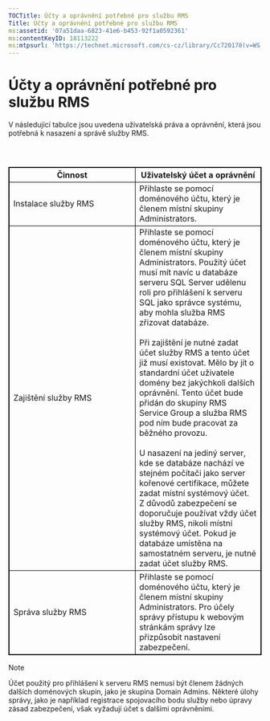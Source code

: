 ```yaml
---
TOCTitle: Účty a oprávnění potřebné pro službu RMS
Title: Účty a oprávnění potřebné pro službu RMS
ms:assetid: '07a51daa-6823-41e6-b453-92f1a0592361'
ms:contentKeyID: 18113222
ms:mtpsurl: 'https://technet.microsoft.com/cs-cz/library/Cc720178(v=WS.10)'
---
```


Účty a oprávnění potřebné pro službu RMS
========================================

V následující tabulce jsou uvedena uživatelská práva a oprávnění, která jsou potřebná k nasazení a správě služby RMS.

###  

 
<table style="border:1px solid black;">
<colgroup>
<col width="50%" />
<col width="50%" />
</colgroup>
<thead>
<tr class="header">
<th style="border:1px solid black;" >Činnost</th>
<th style="border:1px solid black;" >Uživatelský účet a oprávnění</th>
</tr>
</thead>
<tbody>
<tr class="odd">
<td style="border:1px solid black;">Instalace služby RMS</td>
<td style="border:1px solid black;">Přihlaste se pomocí doménového účtu, který je členem místní skupiny Administrators.</td>
</tr>
<tr class="even">
<td style="border:1px solid black;">Zajištění služby RMS</td>
<td style="border:1px solid black;">Přihlaste se pomocí doménového účtu, který je členem místní skupiny Administrators. Použitý účet musí mít navíc u databáze serveru SQL Server udělenu roli pro přihlášení k serveru SQL jako správce systému, aby mohla služba RMS zřizovat databáze.
<br/><br/>
Při zajištění je nutné zadat účet služby RMS a tento účet již musí existovat. Mělo by jít o standardní účet uživatele domény bez jakýchkoli dalších oprávnění. Tento účet bude přidán do skupiny RMS Service Group a služba RMS pod ním bude pracovat za běžného provozu.
<br/><br/>
U nasazení na jediný server, kde se databáze nachází ve stejném počítači jako server kořenové certifikace, můžete zadat místní systémový účet. Z důvodů zabezpečení se doporučuje používat vždy účet služby RMS, nikoli místní systémový účet. Pokud je databáze umístěna na samostatném serveru, je nutné zadat účet služby RMS.</td>
</tr>
<tr class="odd">
<td style="border:1px solid black;">Správa služby RMS</td>
<td style="border:1px solid black;">Přihlaste se pomocí doménového účtu, který je členem místní skupiny Administrators. Pro účely správy přístupu k webovým stránkám správy lze přizpůsobit nastavení zabezpečení.</td>
</tr>
</tbody>
</table>
  
> [!NOTE]
> Účet použitý pro přihlášení k serveru RMS nemusí být členem žádných dalších doménových skupin, jako je skupina Domain Admins. Některé úlohy správy, jako je například registrace spojovacího bodu služby nebo úpravy zásad zabezpečení, však vyžadují účet s dalšími oprávněními. 
